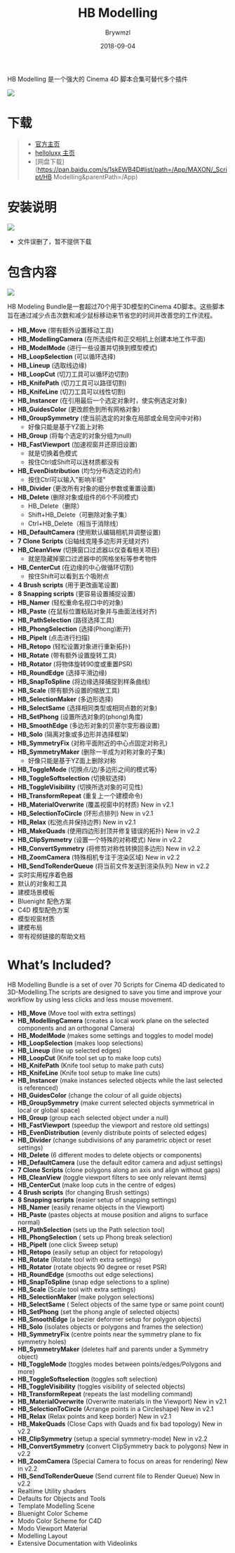 ﻿---
layout:     post
title:      HB Modelling
date:       2018-09-04
author:     Brywmzl
tags: [C4D脚本]
---
HB Modelling 是一个强大的 Cinema 4D 脚本合集可替代多个插件

<!--more-->

![](/img/C4D/script/HB/HBModellingBundle_Featured-1171x659.jpg)

# 下载

>- [官方主页](https://motionworks.net/shop/hb-modelling-bundle/)
>- [helloluxx 主页](https://helloluxx.com/product/hb-modellingbundle-for-cinema-4d/)
>- [网盘下载](https://pan.baidu.com/s/1skEWB4D#list/path=/App/MAXON/_Script/HB Modelling&parentPath=/App)

# 安装说明

![](/img/C4D/script/HB/install.png)

* 文件误删了，暂不提供下载

# 包含内容
![](/img/C4D/script/HB/Bildschirmfoto-2015-07-01-um-07.38.52.png)

HB Modeling Bundle是一套超过70个用于3D模型的Cinema 4D脚本。这些脚本旨在通过减少点击次数和减少鼠标移动来节省您的时间并改善您的工作流程。

* **HB_Move** (带有额外设置移动工具)
* **HB_ModellingCamera** (在所选组件和正交相机上创建本地工作平面)
* **HB_ModelMode** (进行一些设置并切换到模型模式)
* **HB_LoopSelection** (可以循环选择)
* **HB_Lineup** (选取线边缘)
* **HB_LoopCut** (切刀工具可以循环边切割)
* **HB_KnifePath** (切刀工具可以路径切割)
* **HB_KnifeLine** (切刀工具可以线性切割)
* **HB_Instancer** (在引用最后一个选定对象时，使实例选定对象)
* **HB_GuidesColor** (更改颜色到所有网格对象)
* **HB_GroupSymmetry** (使当前选定的对象在局部或全局空间中对称)
	* 好像只能是基于YZ面上对称
* **HB_Group** (将每个选定的对象分组为null)
* **HB_FastViewport** (加速视窗并还原旧设置)
	* 就是切换着色模式
	* 按住Ctrl或Shift可以连材质都没有
* **HB_EvenDistribution** (均匀分布选定边的点)
	* 按住Ctrl可以输入"影响半径"
* **HB_Divider** (更改所有对象的细分参数或重置设置)
* **HB_Delete** (删除对象或组件的6个不同模式)
	* HB_Delete（删除）
	* Shift+HB_Delete（可删除对象子集）
	* Ctrl+HB_Delete（相当于消除线）
* **HB_DefaultCamera** (使用默认编辑相机并调整设置)
* **7 Clone Scripts** (沿轴线克隆多边形并无缝对齐)
* **HB_CleanView** (切换窗口过滤器以仅查看相关项目)
	* 就是隐藏掉窗口过滤器中的网格坐标等参考物件
* **HB_CenterCut** (在边缘的中心做循环切割)
	* 按住Shift可以看到五个吸附点
* **4 Brush scripts** (用于更改画笔设置)
* **8 Snapping scripts** (更容易设置捕捉设置)
* **HB_Namer** (轻松重命名视口中的对象)
* **HB_Paste** (在鼠标位置粘贴对象并与曲面法线对齐)
* **HB_PathSelection** (路径选择工具)
* **HB_PhongSelection** (选择(Phong)断开)
* **HB_PipeIt** (点击进行扫描)
* **HB_Retopo** (轻松设置对象进行重新拓扑)
* **HB_Rotate** (带有额外设置旋转工具)
* **HB_Rotator** (将物体旋转90度或重置PSR)
* **HB_RoundEdge** (选择平滑边缘)
* **HB_SnapToSpline** (将边缘选择捕捉到样条曲线)
* **HB_Scale** (带有额外设置的缩放工具)
* **HB_SelectionMaker** (多边形选择)
* **HB_SelectSame** (选择相同类型或相同点数的对象)
* **HB_SetPhong** (设置所选对象的(phong)角度)
* **HB_SmoothEdge** (多边形对象的贝塞尔变形器设置)
* **HB_Solo** (隔离对象或多边形并选择框架)
* **HB_SymmetryFix** (对称平面附近的中心点固定对称孔)
* **HB_SymmetryMaker** (删除一半成为对称对象的子集)
	* 好像只能是基于YZ面上删除对称
* **HB_ToggleMode** (切换点/边/多边形之间的模式等)
* **HB_ToggleSoftselection** (切换软选择)
* **HB_ToggleVisibility** (切换所选对象的可见性)
* **HB_TransformRepeat** (重复上一个建模命令)
* **HB_MaterialOverwrite** (覆盖视窗中的材质) New in v2.1
* **HB_SelectionToCircle** (环形点排列) New in v2.1
* **HB_Relax** (松弛点并保持边界) New in v2.1
* **HB_MakeQuads** (使用四边形封顶并修复错误的拓扑) New in v2.2
* **HB_ClipSymmetry** (设置一个特殊的对称模式) New in v2.2
* **HB_ConvertSymmetry** (将修剪对称性转换回多边形) New in v2.2
* **HB_ZoomCamera** (特殊相机专注于渲染区域) New in v2.2
* **HB_SendToRenderQueue** (将当前文件发送到渲染队列) New in v2.2
* 实时实用程序着色器
* 默认的对象和工具
* 建模场景模板
* Bluenight 配色方案
* C4D 模型配色方案
* 模型视窗材质
* 建模布局
* 带有视频链接的帮助文档

# What’s Included?

HB Modelling Bundle is a set of over 70 Scripts for Cinema 4D dedicated to 3D-Modelling.The scripts are designed to save you time and improve your workflow by using less clicks and less mouse movement.

* **HB_Move** (Move tool with extra settings)
* **HB_ModellingCamera** (creates a local work plane on the selected components and an orthogonal Camera)
* **HB_ModelMode** (makes some settings and toggles to model mode)
* **HB_LoopSelection** (makes loop selections)
* **HB_Lineup** (line up selected edges)
* **HB_LoopCut** (Knife tool set up to make loop cuts)
* **HB_KnifePath** (Knife tool setup to make path cuts)
* **HB_KnifeLine** (Knife tool setup to make line cuts)
* **HB_Instancer** (make instances selected objects while the last selected is referenced)
* **HB_GuidesColor** (change the colour of all guide objects)
* **HB_GroupSymmetry** (make current selected objects symmetrical in local or global space)
* **HB_Group** (group each selected object under a null)
* **HB_FastViewport** (speedup the viewport and restore old settings)
* **HB_EvenDistribution** (evenly distribute points of selected edges)
* **HB_Divider** (change subdivisions of any parametric object or reset settings)
* **HB_Delete** (6 different modes to delete objects or components)
* **HB_DefaultCamera** (use the default editor camera and adjust settings)
* **7 Clone Scripts** (clone polygons along an axis and align without gaps)
* **HB_CleanView** (toggle viewport filters to see only relevant items)
* **HB_CenterCut** (make loop cuts in the centre of edges)
* **4 Brush scripts** (for changing Brush settings)
* **8 Snapping scripts** (easier setup of snapping settings)
* **HB_Namer** (easily rename objects in the Viewport)
* **HB_Paste** (pastes objects at mouse position and aligns to surface normal)
* **HB_PathSelection** (sets up the Path selection tool)
* **HB_PhongSelection** ( sets up Phong break selection)
* **HB_PipeIt** (one click Sweep setup)
* **HB_Retopo** (easily setup an object for retopology)
* **HB_Rotate** (Rotate tool with extra settings)
* **HB_Rotator** (rotate objects 90 degree or reset PSR)
* **HB_RoundEdge** (smooths out edge selections)
* **HB_SnapToSpline** (snap edge selections to a spline)
* **HB_Scale** (Scale tool with extra settings)
* **HB_SelectionMaker** (make polygon selections)
* **HB_SelectSame** ( Select objects of the same type or same point count)
* **HB_SetPhong** (set the phong angle of selected objects)
* **HB_SmoothEdge** (a bezier deformer setup for polygon objects)
* **HB_Solo** (isolates objects or polygons and frames the selection)
* **HB_SymmetryFix** (centre points near the symmetry plane to fix symmetry holes)
* **HB_SymmetryMaker** (deletes half and parents under a Symmetry object)
* **HB_ToggleMode** (toggles modes between points/edges/Polygons and more)
* **HB_ToggleSoftselection** (toggles soft selection)
* **HB_ToggleVisibility** (toggles visibility of selected objects)
* **HB_TransformRepeat** (repeats the last modelling command)
* **HB_MaterialOverwrite** (Overwrite materials in the Viewport) New in v2.1
* **HB_SelectionToCircle** (Arrange points in a Circleshape) New in v2.1
* **HB_Relax** (Relax points and keep border) New in v2.1
* **HB_MakeQuads** (Close Caps with Quads and fix bad topology) New in v2.2
* **HB_ClipSymmetry** (setup a special symmetry-mode) New in v2.2
* **HB_ConvertSymmetry** (convert ClipSymmetry back to polygons) New in v2.2
* **HB_ZoomCamera** (Special Camera to focus on areas for rendering) New in v2.2
* **HB_SendToRenderQueue** (Send current file to Render Queue) New in v2.2
* Realtime Utility shaders
* Defaults for Objects and Tools
* Template Modelling Scene
* Bluenight Color Scheme
* Modo Color Scheme for C4D
* Modo Viewport Material
* Modelling Layout
* Extensive Documentation with Videolinks
